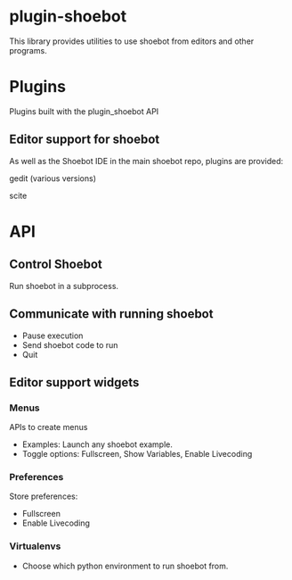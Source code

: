 # plugin-shoebot

This library provides utilities to use shoebot from editors and other programs.



# Plugins

Plugins built with the plugin_shoebot API

## Editor support for shoebot

As well as the Shoebot IDE in the main shoebot repo, plugins are provided:

gedit (various versions)

scite

# API


## Control Shoebot

Run shoebot in a subprocess.

## Communicate with running shoebot

- Pause execution
- Send shoebot code to run
- Quit


## Editor support widgets

### Menus

APIs to create menus

- Examples:  Launch any shoebot example.
- Toggle options: Fullscreen, Show Variables, Enable Livecoding

### Preferences

Store preferences:

- Fullscreen
- Enable Livecoding

### Virtualenvs

- Choose which python environment to run shoebot from.
